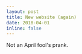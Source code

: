```yaml
---
layout: post
title: New website (again)
date: 2018-04-01
inline: false
---
```


Not an April fool's prank.
